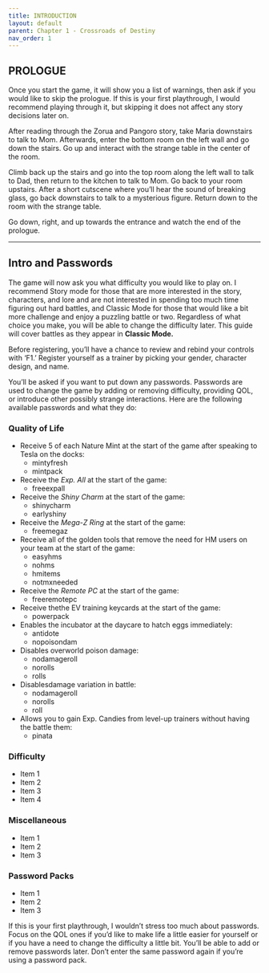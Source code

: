 ```yaml
---
title: INTRODUCTION
layout: default
parent: Chapter 1 - Crossroads of Destiny
nav_order: 1
---
```


## PROLOGUE

Once you start the game, it will show you a list of warnings, then ask if you would like to skip the prologue. If this is your first playthrough, I would recommend playing through it, but skipping it does not affect any story decisions later on.

After reading through the Zorua and Pangoro story, take Maria downstairs to talk to Mom. Afterwards, enter the bottom room on the left wall and go down the stairs. Go up and interact with the strange table in the center of the room.

Climb back up the stairs and go into the top room along the left wall to talk to Dad, then return to the kitchen to talk to Mom. Go back to your room upstairs. After a short cutscene where you’ll hear the sound of breaking glass, go back downstairs to talk to a mysterious figure. Return down to the room with the strange table.

Go down, right, and up towards the entrance and watch the end of the prologue.

---

## Intro and Passwords

The game will now ask you what difficulty you would like to play on. I recommend Story mode for those that are more interested in the story, characters, and lore and are not interested in spending too much time figuring out hard battles, and Classic Mode for those that would like a bit more challenge and enjoy a puzzling battle or two. Regardless of what choice you make, you will be able to change the difficulty later. This guide will cover battles as they appear in **Classic Mode.**

Before registering, you’ll have a chance to review and rebind your controls with ‘F1.’ Register yourself as a trainer by picking your gender, character design, and name.

You’ll be asked if you want to put down any passwords. Passwords are used to change the game by adding or removing difficulty, providing QOL, or introduce other possibly strange interactions. Here are the following available passwords and what they do:

  ### Quality of Life
- Receive 5 of each Nature Mint at the start of the game after speaking to Tesla on the docks:
  - mintyfresh
  - mintpack
- Receive the *Exp. All* at the start of the game:
  - freeexpall
- Receive the *Shiny Charm* at the start of the game:
  - shinycharm
  - earlyshiny
- Receive the *Mega-Z Ring* at the start of the game:
  - freemegaz
- Receive all of the golden tools that remove the need for HM users on your team at the start of the game:
  - easyhms
  - nohms
  - hmitems
  - notmxneeded
- Receive the *Remote PC* at the start of the game:
  - freeremotepc
- Receive thethe EV training keycards at the start of the game:
  - powerpack
- Enables the incubator at the daycare to hatch eggs immediately:
  - antidote
  - nopoisondam
- Disables overworld poison damage:
  - nodamageroll
  - norolls
  - rolls
- Disablesdamage variation in battle:
  - nodamageroll
  - norolls
  - roll
- Allows you to gain Exp. Candies from level-up trainers without having the battle them:
  - pinata

### Difficulty
- Item 1
- Item 2
- Item 3
- Item 4

### Miscellaneous
- Item 1
- Item 2
- Item 3

### Password Packs
- Item 1
- Item 2
- Item 3

If this is your first playthrough, I wouldn’t stress too much about passwords. Focus on the QOL ones if you’d like to make life a little easier for yourself or if you have a need to change the difficulty a little bit. You’ll be able to add or remove passwords later. Don’t enter the same password again if you’re using a password pack.
